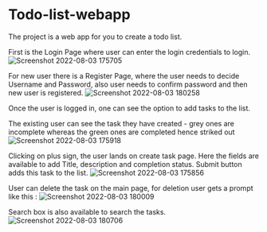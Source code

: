 # Todo-list-webapp
The project is a web app for you to create a todo list.

First is the Login Page where user can enter the login credentials to login.
![Screenshot 2022-08-03 175705](https://user-images.githubusercontent.com/91425760/182608129-ca3eeff3-e36e-4a91-88f5-06a678b7d56f.png)

For new user there is a Register Page, where the user needs to decide Username and Password, also user needs to confirm password and then new user is registered.
![Screenshot 2022-08-03 180258](https://user-images.githubusercontent.com/91425760/182609092-082c6a5d-3f35-463d-bfd4-07b9202ebe9b.png)

Once the user is logged in, one  can see the option to add tasks to the list.

The existing user can see the task they have created - grey ones are incomplete whereas the green ones are completed hence striked out
![Screenshot 2022-08-03 175918](https://user-images.githubusercontent.com/91425760/182610169-260502c6-0f71-49e3-995f-53225cdd6aab.png)

Clicking on plus sign, the user lands on create task page.
Here the fields are available to add Title, description and completion status. Submit button adds this task to the list.
![Screenshot 2022-08-03 175856](https://user-images.githubusercontent.com/91425760/182610543-474eb431-9a61-4341-94c4-fffd73ef6457.png)

User can delete the task on the main page, for deletion user gets a prompt like this :
![Screenshot 2022-08-03 180009](https://user-images.githubusercontent.com/91425760/182611079-8772dd4e-ae64-4234-8060-2aa597201f51.png)

Search box is also available to search the tasks.
![Screenshot 2022-08-03 180706](https://user-images.githubusercontent.com/91425760/182611230-12c88c55-a16d-4b64-bbe3-be81b1dc9bd5.png)
